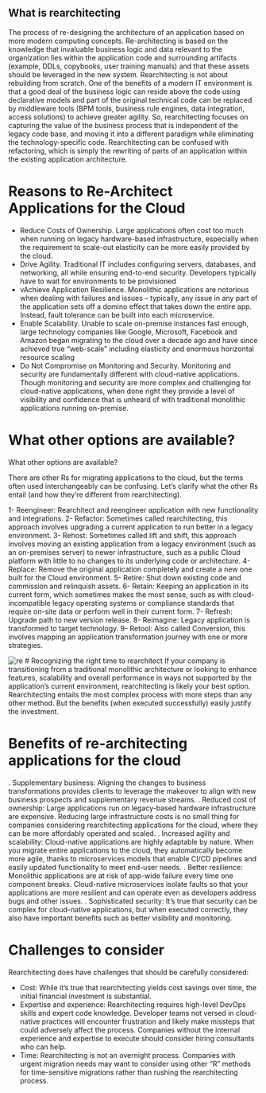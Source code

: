 ## What is rearchitecting

The process of re-designing the architecture of an application based on more modern computing concepts.  Re-architecting is based on the knowledge that invaluable business logic and data relevant to the organization lies within the application code and surrounding artifacts (example, DDLs, copybooks, user training manuals) and that these assets should be leveraged in the new system.  Rearchitecting is not about rebuilding from scratch. One of the benefits of a modern IT environment is that a good deal of the business logic can reside above the code using declarative models and part of the original technical code can be replaced by middleware tools (BPM tools, business rule engines, data integration, access solutions) to achieve greater agility. So, rearchitecting focuses on capturing the value of the business process that is independent of the legacy code base, and moving it into a different paradigm while eliminating the technology-specific code. 
Rearchitecting can be confused with refactoring, which is simply the rewriting of parts of an application within the existing application architecture.
# Reasons to Re-Architect Applications for the Cloud

- Reduce Costs of Ownership. Large applications often cost too much when running on legacy hardware-based infrastructure, especially when the requirement to scale-out elasticity can be more easily provided by the cloud.
- Drive Agility. Traditional IT includes configuring servers, databases, and networking, all while ensuring end-to-end security. Developers typically have to wait for environments to be provisioned
- vAchieve Application Resilience. Monolithic applications are notorious when dealing with failures and issues – typically, any issue in any part of the application sets off a domino effect that takes down the entire app. Instead, fault tolerance can be built into each microservice.
- Enable Scalability.  Unable to scale on-premise instances fast enough, large technology companies like Google, Microsoft, Facebook and Amazon began migrating to the cloud over a decade ago and have since achieved true “web-scale” including elasticity and enormous horizontal resource scaling
- Do Not Compromise on Monitoring and Security. Monitoring and security are fundamentally different with cloud-native applications. Though monitoring and security are more complex and challenging for cloud-native applications, when done right they provide a level of visibility and confidence that is unheard of with traditional monolithic applications running on-premise.

# What other options are available?
What other options are available?
 
There are other Rs for migrating applications to the cloud, but the terms often used interchangeably can be confusing. Let’s clarify what the other Rs entail (and how they’re different from rearchitecting).
 
1- Reengineer: Rearchitect and reengineer application with new functionality and integrations.
2- Refactor: Sometimes called rearchitecting, this approach involves upgrading a current application to run better in a legacy environment.
3- Rehost: Sometimes called lift and shift, this approach involves moving an existing application from a legacy environment (such as an on-premises server) to newer infrastructure, such as a public Cloud platform with little to no changes to its underlying code or architecture.
4- Replace: Remove the original application completely and create a new one built for the Cloud environment.
5- Retire: Shut down existing code and commission and relinquish assets.
6- Retain: Keeping an application in its current form, which sometimes makes the most sense, such as with cloud-incompatible legacy operating systems or compliance standards that require on-site data or perform well in their current form.
7- Refresh: Upgrade path to new version release.
8- Reimagine: Legacy application is transformed to target technology.
9- Retool: Also called Conversion, this involves mapping an application transformation journey with one or more strategies.

<img src="/home/devops/Documents/DevOps-Mentorship/microservices" alt="re" title="re">
# Recognizing the right time to rearchitect
If your company is transitioning from a traditional monolithic architecture or looking to enhance features, scalability and overall performance in ways not supported by the application’s current environment, rearchitecting is likely your best option.
Rearchitecting entails the most complex process with more steps than any other method. But the benefits (when executed successfully) easily justify the investment.

# Benefits of re-architecting applications for the cloud
. Supplementary business: Aligning the changes to business transformations provides clients to leverage the makeover to align with new business prospects and supplementary revenue streams.
. Reduced cost of ownership: Large applications run on legacy-based hardware infrastructure are expensive. Reducing large infrastructure costs is no small thing for companies considering rearchitecting applications for the cloud, where they can be more affordably operated and scaled.
. Increased agility and scalability: Cloud-native applications are highly adaptable by nature. When you migrate entire applications to the cloud, they automatically become more agile, thanks to microservices models that enable CI/CD pipelines and easily updated functionality to meet end-user needs.
. Better resilience: Monolithic applications are at risk of app-wide failure every time one component breaks. Cloud-native microservices isolate faults so that your applications are more resilient and can operate even as developers address bugs and other issues.
. Sophisticated security: It’s true that security can be complex for cloud-native applications, but when executed correctly, they also have important benefits such as better visibility and monitoring.

# Challenges to consider

Rearchitecting does have challenges that should be carefully considered:
- Cost: While it’s true that rearchitecting yields cost savings over time, the initial financial investment is substantial.
- Expertise and experience: Rearchitecting requires high-level DevOps skills and expert code knowledge. Developer teams not versed in cloud-native practices will encounter frustration and likely make missteps that could adversely affect the process. Companies without the internal experience and expertise to execute should consider hiring consultants who can help.
- Time: Rearchitecting is not an overnight process. Companies with urgent migration needs may want to consider using other “R” methods for time-sensitive migrations rather than rushing the rearchitecting process.



